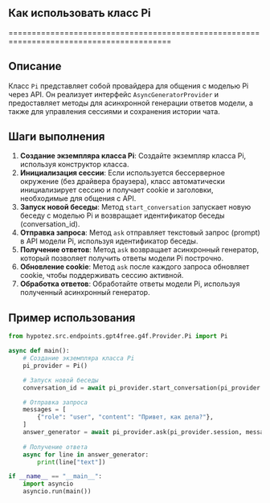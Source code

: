 ## Как использовать класс Pi
=========================================================================================

Описание
-------------------------
Класс `Pi` представляет собой провайдера для общения с моделью Pi через API. Он реализует интерфейс `AsyncGeneratorProvider` и предоставляет методы для асинхронной генерации ответов модели, а также для управления сессиями и сохранения истории чата. 

Шаги выполнения
-------------------------
1. **Создание экземпляра класса Pi**: Создайте экземпляр класса Pi, используя конструктор класса.
2. **Инициализация сессии**: Если используется бессерверное окружение (без драйвера браузера), класс автоматически инициализирует сессию и получает cookie и заголовки, необходимые для общения с API.
3. **Запуск новой беседы**: Метод `start_conversation` запускает новую беседу с моделью Pi и возвращает идентификатор беседы (conversation_id).
4. **Отправка запроса**: Метод `ask` отправляет текстовый запрос (prompt) в API модели Pi, используя идентификатор беседы.
5. **Получение ответов**:  Метод `ask` возвращает асинхронный генератор, который позволяет получить ответы модели Pi построчно.
6. **Обновление cookie**:  Метод `ask` после каждого запроса обновляет cookie, чтобы поддерживать сессию активной.
7. **Обработка ответов**:  Обработайте ответы модели Pi, используя полученный асинхронный генератор.

Пример использования
-------------------------

```python
from hypotez.src.endpoints.gpt4free.g4f.Provider.Pi import Pi

async def main():
    # Создание экземпляра класса Pi
    pi_provider = Pi()

    # Запуск новой беседы
    conversation_id = await pi_provider.start_conversation(pi_provider.session)

    # Отправка запроса
    messages = [
        {"role": "user", "content": "Привет, как дела?"},
    ]
    answer_generator = await pi_provider.ask(pi_provider.session, messages[-1]["content"], conversation_id)
    
    # Получение ответа
    async for line in answer_generator:
        print(line["text"]) 

if __name__ == "__main__":
    import asyncio
    asyncio.run(main())
```